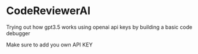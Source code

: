 # CodeReviewerAI
Trying out how gpt3.5 works using openai api keys by building a basic code debugger

Make sure to add you own API KEY
